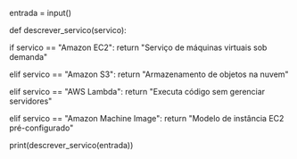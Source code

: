 entrada = input()

def descrever_servico(servico):

  if servico == "Amazon EC2":
    return "Serviço de máquinas virtuais sob demanda"

  elif servico == "Amazon S3":
    return "Armazenamento de objetos na nuvem"

  elif servico == "AWS Lambda":
    return "Executa código sem gerenciar servidores"

  elif servico == "Amazon Machine Image":
    return "Modelo de instância EC2 pré-configurado"

print(descrever_servico(entrada))